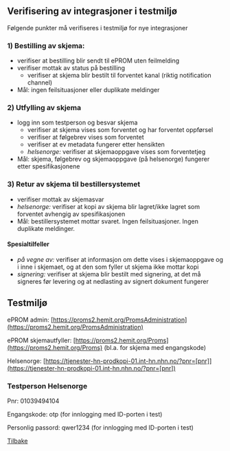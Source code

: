 
## Verifisering av integrasjoner i testmiljø

Følgende punkter må verifiseres i testmiljø for nye integrasjoner

### 1) Bestilling av skjema:
- verifiser at bestilling blir sendt til ePROM uten feilmelding
- verifiser mottak av status på bestilling 
  - verifiser at skjema blir bestilt til forventet kanal (riktig notification channel) 
- Mål: ingen feilsituasjoner eller duplikate meldinger

### 2) Utfylling av skjema
- logg inn som testperson og besvar skjema 
  - verifiser at skjema vises som forventet og har forventet oppførsel   
  - verifiser at følgebrev vises som forventet
  - verifiser at ev metadata fungerer etter hensikten
  - _helsenorge:_ verifiser at skjemaoppgave vises som forventetjeg 
- Mål: skjema, følgebrev og skjemaoppgave (på helsenorge) fungerer etter spesifikasjonene

### 3) Retur av skjema til bestillersystemet
- verifiser mottak av skjemasvar
- _helsenorge:_ verifiser at kopi av skjema blir lagret/ikke lagret som forventet avhengig av spesifikasjonen
- Mål: bestillersystemet mottar svaret. Ingen feilsituasjoner. Ingen duplikate meldinger.

#### Spesialtilfeller
  - _på vegne av:_ verifiser at informasjon om dette vises i skjemaoppgave og i inne i skjemaet, og at den som fyller ut skjema ikke mottar kopi
  - _signering:_ verifiser at skjema blir bestilt med signering, at det må signeres før levering og at nedlasting av signert dokument fungerer

## Testmiljø

ePROM admin: [https://proms2.hemit.org/PromsAdministration](https://proms2.hemit.org/PromsAdministration)

ePROM skjemautfyller: [https://proms2.hemit.org/Proms](https://proms2.hemit.org/Proms) (bl.a. for skjema med engangskode)

Helsenorge: [https://tjenester-hn-prodkopi-01.int-hn.nhn.no/?pnr=[pnr]](https://tjenester-hn-prodkopi-01.int-hn.nhn.no/?pnr=[pnr])

### Testperson Helsenorge
Pnr: 01039494104

Engangskode: otp (for innlogging med ID-porten i test)

Personlig passord: qwer1234 (for innlogging med ID-porten i test)

[Tilbake](./)
